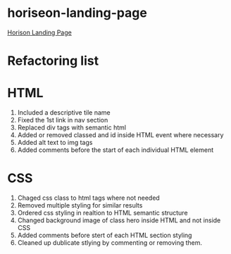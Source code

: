 # horiseon-landing-page

[Horison Landing Page](https://sayamgautam1.github.io/horiseon-landing-page/)

# Refactoring list

# HTML

1. Included a descriptive tile name
2. Fixed the 1st link in nav section
3. Replaced div tags with semantic html
4. Added or removed classed and id inside HTML event where necessary
5. Added alt text to img tags
6. Added comments before the start of each individual HTML element

# CSS

1. Chaged css class to html tags where not needed
2. Removed multiple styling for similar results
3. Ordered css styling in realtion to HTML semantic structure
4. Changed background image of class hero inside HTML and not inside CSS
5. Added comments before stert of each HTML section styling
6. Cleaned up dublicate stlying by commenting or removing them.
